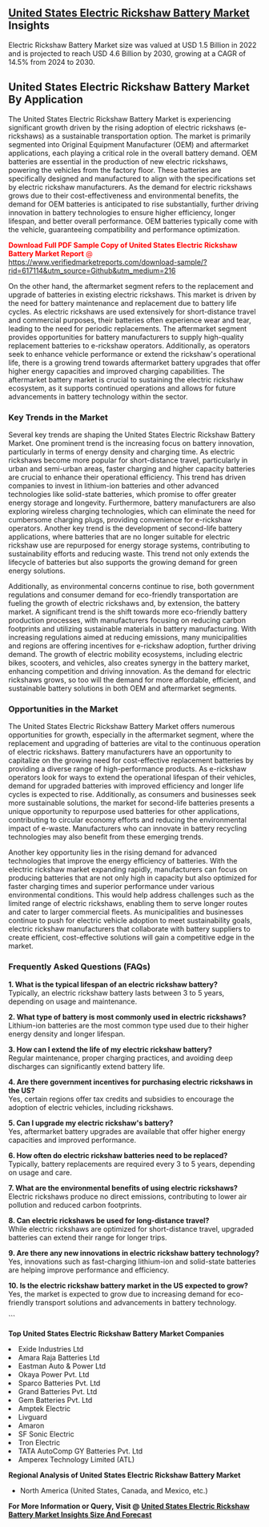 <h2><a href="https://www.verifiedmarketreports.com/download-sample/?rid=617114&amp;utm_source=Github&amp;utm_medium=216" target="_blank">United States Electric Rickshaw Battery Market</a> Insights</h2><p>Electric Rickshaw Battery Market size was valued at USD 1.5 Billion in 2022 and is projected to reach USD 4.6 Billion by 2030, growing at a CAGR of 14.5% from 2024 to 2030.</p><p><h2>United States Electric Rickshaw Battery Market By Application</h2><p>The United States Electric Rickshaw Battery Market is experiencing significant growth driven by the rising adoption of electric rickshaws (e-rickshaws) as a sustainable transportation option. The market is primarily segmented into Original Equipment Manufacturer (OEM) and aftermarket applications, each playing a critical role in the overall battery demand. OEM batteries are essential in the production of new electric rickshaws, powering the vehicles from the factory floor. These batteries are specifically designed and manufactured to align with the specifications set by electric rickshaw manufacturers. As the demand for electric rickshaws grows due to their cost-effectiveness and environmental benefits, the demand for OEM batteries is anticipated to rise substantially, further driving innovation in battery technologies to ensure higher efficiency, longer lifespan, and better overall performance. OEM batteries typically come with the vehicle, guaranteeing compatibility and performance optimization. <p><span class=""><span style="color: #ff0000;"><strong>Download Full PDF Sample Copy of United States Electric Rickshaw Battery Market Report</strong> @ </span><a href="https://www.verifiedmarketreports.com/download-sample/?rid=617114&amp;utm_source=Github&amp;utm_medium=216" target="_blank">https://www.verifiedmarketreports.com/download-sample/?rid=617114&amp;utm_source=Github&amp;utm_medium=216</a></span></p><p>On the other hand, the aftermarket segment refers to the replacement and upgrade of batteries in existing electric rickshaws. This market is driven by the need for battery maintenance and replacement due to battery life cycles. As electric rickshaws are used extensively for short-distance travel and commercial purposes, their batteries often experience wear and tear, leading to the need for periodic replacements. The aftermarket segment provides opportunities for battery manufacturers to supply high-quality replacement batteries to e-rickshaw operators. Additionally, as operators seek to enhance vehicle performance or extend the rickshaw's operational life, there is a growing trend towards aftermarket battery upgrades that offer higher energy capacities and improved charging capabilities. The aftermarket battery market is crucial to sustaining the electric rickshaw ecosystem, as it supports continued operations and allows for future advancements in battery technology within the sector.</p><h3>Key Trends in the Market</h3><p>Several key trends are shaping the United States Electric Rickshaw Battery Market. One prominent trend is the increasing focus on battery innovation, particularly in terms of energy density and charging time. As electric rickshaws become more popular for short-distance travel, particularly in urban and semi-urban areas, faster charging and higher capacity batteries are crucial to enhance their operational efficiency. This trend has driven companies to invest in lithium-ion batteries and other advanced technologies like solid-state batteries, which promise to offer greater energy storage and longevity. Furthermore, battery manufacturers are also exploring wireless charging technologies, which can eliminate the need for cumbersome charging plugs, providing convenience for e-rickshaw operators. Another key trend is the development of second-life battery applications, where batteries that are no longer suitable for electric rickshaw use are repurposed for energy storage systems, contributing to sustainability efforts and reducing waste. This trend not only extends the lifecycle of batteries but also supports the growing demand for green energy solutions.</p><p>Additionally, as environmental concerns continue to rise, both government regulations and consumer demand for eco-friendly transportation are fueling the growth of electric rickshaws and, by extension, the battery market. A significant trend is the shift towards more eco-friendly battery production processes, with manufacturers focusing on reducing carbon footprints and utilizing sustainable materials in battery manufacturing. With increasing regulations aimed at reducing emissions, many municipalities and regions are offering incentives for e-rickshaw adoption, further driving demand. The growth of electric mobility ecosystems, including electric bikes, scooters, and vehicles, also creates synergy in the battery market, enhancing competition and driving innovation. As the demand for electric rickshaws grows, so too will the demand for more affordable, efficient, and sustainable battery solutions in both OEM and aftermarket segments.</p><h3>Opportunities in the Market</h3><p>The United States Electric Rickshaw Battery Market offers numerous opportunities for growth, especially in the aftermarket segment, where the replacement and upgrading of batteries are vital to the continuous operation of electric rickshaws. Battery manufacturers have an opportunity to capitalize on the growing need for cost-effective replacement batteries by providing a diverse range of high-performance products. As e-rickshaw operators look for ways to extend the operational lifespan of their vehicles, demand for upgraded batteries with improved efficiency and longer life cycles is expected to rise. Additionally, as consumers and businesses seek more sustainable solutions, the market for second-life batteries presents a unique opportunity to repurpose used batteries for other applications, contributing to circular economy efforts and reducing the environmental impact of e-waste. Manufacturers who can innovate in battery recycling technologies may also benefit from these emerging trends.</p><p>Another key opportunity lies in the rising demand for advanced technologies that improve the energy efficiency of batteries. With the electric rickshaw market expanding rapidly, manufacturers can focus on producing batteries that are not only high in capacity but also optimized for faster charging times and superior performance under various environmental conditions. This would help address challenges such as the limited range of electric rickshaws, enabling them to serve longer routes and cater to larger commercial fleets. As municipalities and businesses continue to push for electric vehicle adoption to meet sustainability goals, electric rickshaw manufacturers that collaborate with battery suppliers to create efficient, cost-effective solutions will gain a competitive edge in the market.</p><h3>Frequently Asked Questions (FAQs)</h3><p><strong>1. What is the typical lifespan of an electric rickshaw battery?</strong><br>Typically, an electric rickshaw battery lasts between 3 to 5 years, depending on usage and maintenance.</p><p><strong>2. What type of battery is most commonly used in electric rickshaws?</strong><br>Lithium-ion batteries are the most common type used due to their higher energy density and longer lifespan.</p><p><strong>3. How can I extend the life of my electric rickshaw battery?</strong><br>Regular maintenance, proper charging practices, and avoiding deep discharges can significantly extend battery life.</p><p><strong>4. Are there government incentives for purchasing electric rickshaws in the US?</strong><br>Yes, certain regions offer tax credits and subsidies to encourage the adoption of electric vehicles, including rickshaws.</p><p><strong>5. Can I upgrade my electric rickshaw's battery?</strong><br>Yes, aftermarket battery upgrades are available that offer higher energy capacities and improved performance.</p><p><strong>6. How often do electric rickshaw batteries need to be replaced?</strong><br>Typically, battery replacements are required every 3 to 5 years, depending on usage and care.</p><p><strong>7. What are the environmental benefits of using electric rickshaws?</strong><br>Electric rickshaws produce no direct emissions, contributing to lower air pollution and reduced carbon footprints.</p><p><strong>8. Can electric rickshaws be used for long-distance travel?</strong><br>While electric rickshaws are optimized for short-distance travel, upgraded batteries can extend their range for longer trips.</p><p><strong>9. Are there any new innovations in electric rickshaw battery technology?</strong><br>Yes, innovations such as fast-charging lithium-ion and solid-state batteries are helping improve performance and efficiency.</p><p><strong>10. Is the electric rickshaw battery market in the US expected to grow?</strong><br>Yes, the market is expected to grow due to increasing demand for eco-friendly transport solutions and advancements in battery technology.</p>```</p><p><strong>Top United States Electric Rickshaw Battery Market Companies</strong></p><div data-test-id=""><p><li>Exide Industries Ltd</li><li> Amara Raja Batteries Ltd</li><li> Eastman Auto & Power Ltd</li><li> Okaya Power Pvt. Ltd</li><li> Sparco Batteries Pvt. Ltd</li><li> Grand Batteries Pvt. Ltd</li><li> Gem Batteries Pvt. Ltd</li><li> Amptek Electric</li><li> Livguard</li><li> Amaron</li><li> SF Sonic Electric</li><li> Tron Electric</li><li> TATA AutoComp GY Batteries Pvt. Ltd</li><li> Amperex Technology Limited (ATL)</li></p><div><strong>Regional Analysis of&nbsp;United States Electric Rickshaw Battery Market</strong></div><ul><li dir="ltr"><p dir="ltr">North America&nbsp;(United States, Canada, and Mexico, etc.)</p></li></ul><p><strong>For More Information or Query, Visit @&nbsp;</strong><strong><a href="https://www.verifiedmarketreports.com/product/electric-rickshaw-battery-market/?utm_source=Github&amp;utm_medium=216" target="_blank">United States Electric Rickshaw Battery Market Insights Size And Forecast</a></strong></p></div>
